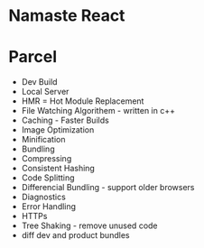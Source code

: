 # Namaste React 

# Parcel 
- Dev Build 
- Local Server 
- HMR = Hot Module Replacement 
- File Watching Algorithem - written in c++ 
- Caching - Faster Builds 
- Image Optimization 
- Minification 
- Bundling 
- Compressing 
- Consistent Hashing 
- Code Splitting 
- Differencial Bundling - support older browsers  
- Diagnostics 
- Error Handling 
- HTTPs 
- Tree Shaking - remove unused code 
- diff dev and product bundles 


